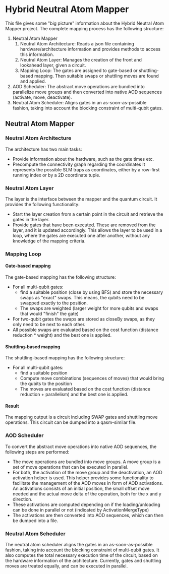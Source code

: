 # Hybrid Neutral Atom Mapper

This file gives some "big picture" information about the Hybrid Neutral Atom Mapper project.
The complete mapping process has the following structure:

1. Neutral Atom Mapper
   1. Neutral Atom Architecture: Reads a json file containing hardware/architecture information and provides methods to access this information.
   2. Neutral Atom Layer: Manages the creation of the front and lookahead layer, given a circuit.
   3. Mapping Loop: The gates are assigned to gate-based or shuttling-based mapping. Then suitable swaps or shuttling moves are found and applied.
2. AOD Scheduler: The abstract move operations are bundled into parallelize move groups and then converted into native AOD sequences (activate, move, deactivate).
3. Neutral Atom Scheduler: Aligns gates in an as-soon-as-possible fashion, taking into account the blocking constraint of multi-qubit gates.

## Neutral Atom Mapper

### Neutral Atom Architecture

The architecture has two main tasks:

- Provide information about the hardware, such as the gate times etc.
- Precompute the connectivity graph regarding the coordinates
  It represents the possible SLM traps as coordinates, either by a row-first running index or by a 2D coordinate tuple.

### Neutral Atom Layer

The layer is the interface between the mapper and the quantum circuit. It provides the following functionality:

- Start the layer creation from a certain point in the circuit and retrieve the gates in the layer.
- Provide gates that have been executed. These are removed from the layer, and it is updated accordingly.
  This allows the layer to be used in a loop, where the gates are executed one after another, without any knowledge of the mapping criteria.

### Mapping Loop

#### Gate-based mapping

The gate-based mapping has the following structure:

- For all multi-qubit gates:
  - find a suitable position (close by using BFS) and store the necessary swaps as "exact" swaps. This means, the qubits need to be swapped exactly to the position.
  - The swaps are weighted (larger weight for more qubits and swaps that would "finish" the gate)
- For two-qubit gates the swaps are stored as closeBy swaps, as they only need to be next to each other.
- All possible swaps are evaluated based on the cost function (distance reduction \* weight) and the best one is applied.

#### Shuttling-based mapping

The shuttling-based mapping has the following structure:

- For all multi-qubit gates:
  - find a suitable position
  - Compute move combinations (sequences of moves) that would bring the qubits to the position
  - The moves are evaluated based on the cost function (distance reduction + parallelism) and the best one is applied.

#### Result

The mapping output is a circuit including SWAP gates and shuttling move operations. This circuit can be dumped into a qasm-similar file.

### AOD Scheduler

To convert the abstract move operations into native AOD sequences, the following steps are performed:

- The move operations are bundled into move groups. A move group is a set of move operations that can be executed in parallel.
- For both, the activation of the move group and the deactivation, an AOD activation helper is used. This helper provides some functionality to facilitate the management of the AOD moves in form of AOD activations.
  An activations consists of an initial position, the small offset move needed and the actual move delta of the operation, both for the x and y direction.
- These activations are computed depending on if the loading/unloading can be done in parallel or not (indicated by ActivationMergeType)
- The activations are then converted into AOD sequences, which can then be dumped into a file.

### Neutral Atom Scheduler

The neutral atom scheduler aligns the gates in an as-soon-as-possible fashion, taking into account the blocking constraint of multi-qubit gates.
It also computes the total necessary execution time of the circuit, based on the hardware information of the architecture.
Currently, gates and shuttling moves are treated equally, and can be executed in parallel.
